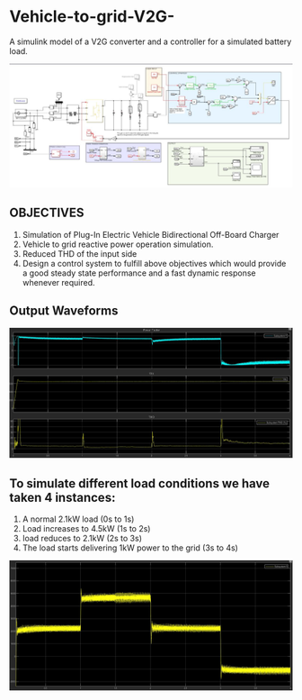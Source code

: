 # Vehicle-to-grid-V2G-
A simulink model of a V2G converter and a controller for a simulated battery load.

![alt text](https://github.com/PRATINAVKASHYAP/Vehicle-to-grid-V2G-/blob/main/full%20simulation.JPG)


## **OBJECTIVES** 
1. Simulation of Plug-In Electric Vehicle Bidirectional Off-Board Charger
2. Vehicle to grid reactive power operation simulation.
3. Reduced THD of the input side
4. Design a control system to fulfill above objectives which would provide a good steady state performance and a fast dynamic response whenever required. 


## **Output Waveforms** 

![alt text](https://github.com/PRATINAVKASHYAP/Vehicle-to-grid-V2G-/blob/main/waveforms.JPG)

## **To simulate different load conditions we have taken 4 instances:**
1. A normal 2.1kW load (0s to 1s)
2. Load increases to 4.5kW (1s to 2s)
3. load reduces to 2.1kW (2s to 3s)
4. The load starts delivering 1kW power to the grid (3s to 4s)

![alt text](https://github.com/PRATINAVKASHYAP/Vehicle-to-grid-V2G-/blob/main/waveforms%202.JPG)




